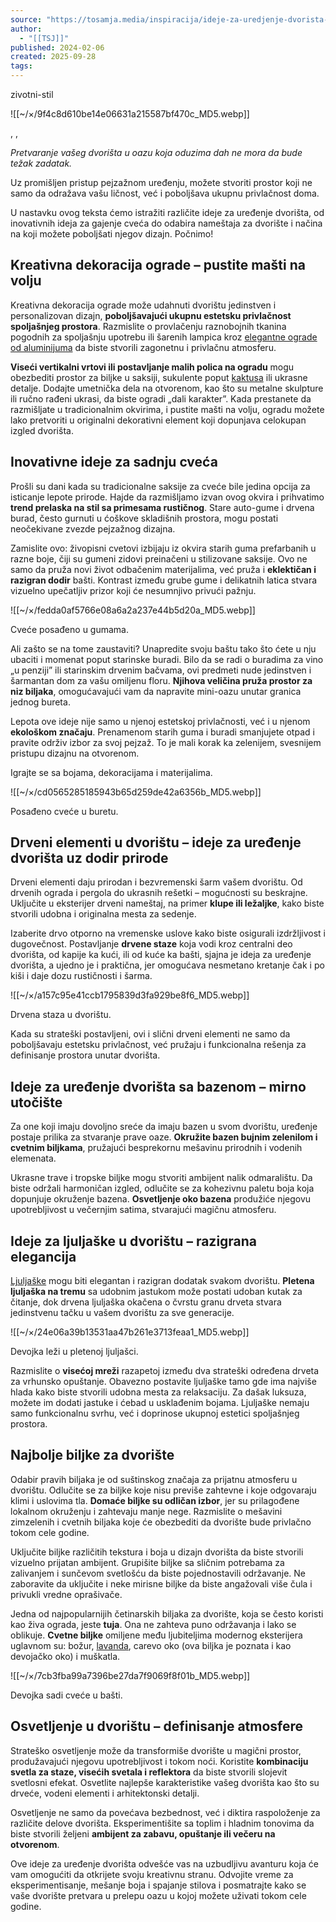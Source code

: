 ```yaml
---
source: "https://tosamja.media/inspiracija/ideje-za-uredjenje-dvorista-kako-urediti-dvoriste/"
author:
  - "[[TSJ]]"
published: 2024-02-06
created: 2025-09-28
tags:
---
```

zivotni-stil

![[~/×/9f4c8d610be14e06631a215587bf470c_MD5.webp]]

, ,

*Pretvaranje vašeg dvorišta u oazu koja oduzima dah ne mora da bude težak zadatak.*

Uz promišljen pristup pejzažnom uređenju, možete stvoriti prostor koji ne samo da odražava vašu ličnost, već i poboljšava ukupnu privlačnost doma.

U nastavku ovog teksta ćemo istražiti različite ideje za uređenje dvorišta, od inovativnih ideja za gajenje cveća do odabira nameštaja za dvorište i načina na koji možete poboljšati njegov dizajn. Počnimo!

## Kreativna dekoracija ograde – pustite mašti na volju

Kreativna dekoracija ograde može udahnuti dvorištu jedinstven i personalizovan dizajn, **poboljšavajući ukupnu estetsku privlačnost spoljašnjeg prostora**. Razmislite o provlačenju raznobojnih tkanina pogodnih za spoljašnju upotrebu ili šarenih lampica kroz [elegantne ograde od aluminijuma](https://ploting.rs/kategorija/ograde/alu-ograde/) da biste stvorili zagonetnu i privlačnu atmosferu.

**Viseći vertikalni vrtovi ili postavljanje malih polica na ogradu** mogu obezbediti prostor za biljke u saksiji, sukulente poput [kaktusa](https://tosamja.media/kaktusi-bodljikavi-lepotani-i-ukusna-hrana/) ili ukrasne detalje. Dodajte umetnička dela na otvorenom, kao što su metalne skulpture ili ručno rađeni ukrasi, da biste ogradi „dali karakter”. Kada prestanete da razmišljate u tradicionalnim okvirima, i pustite mašti na volju, ogradu možete lako pretvoriti u originalni dekorativni element koji dopunjava celokupan izgled dvorišta.

## Inovativne ideje za sadnju cveća

Prošli su dani kada su tradicionalne saksije za cveće bile jedina opcija za isticanje lepote prirode. Hajde da razmišljamo izvan ovog okvira i prihvatimo **trend prelaska na stil sa primesama rustičnog**. Stare auto-gume i drvena burad, često gurnuti u ćoškove skladišnih prostora, mogu postati neočekivane zvezde pejzažnog dizajna.

Zamislite ovo: živopisni cvetovi izbijaju iz okvira starih guma prefarbanih u razne boje, čiji su gumeni zidovi preinačeni u stilizovane saksije. Ovo ne samo da pruža novi život odbačenim materijalima, već pruža i **eklektičan i razigran dodir** bašti. Kontrast između grube gume i delikatnih latica stvara vizuelno upečatljiv prizor koji će nesumnjivo privući pažnju.

![[~/×/fedda0af5766e08a6a2a237e44b5d20a_MD5.webp]]

Cveće posađeno u gumama.

Ali zašto se na tome zaustaviti? Unapredite svoju baštu tako što ćete u nju ubaciti i momenat poput starinske buradi. Bilo da se radi o buradima za vino „u penziji” ili starinskim drvenim bačvama, ovi predmeti nude jedinstven i šarmantan dom za vašu omiljenu floru. **Njihova veličina pruža prostor za niz biljaka**, omogućavajući vam da napravite mini-oazu unutar granica jednog bureta.

Lepota ove ideje nije samo u njenoj estetskoj privlačnosti, već i u njenom **ekološkom značaju**. Prenamenom starih guma i buradi smanjujete otpad i pravite održiv izbor za svoj pejzaž. To je mali korak ka zelenijem, svesnijem pristupu dizajnu na otvorenom.

Igrajte se sa bojama, dekoracijama i materijalima.

![[~/×/cd0565285185943b65d259de42a6356b_MD5.webp]]

Posađeno cveće u buretu.

## Drveni elementi u dvorištu – ideje za uređenje dvorišta uz dodir prirode

Drveni elementi daju prirodan i bezvremenski šarm vašem dvorištu. Od drvenih ograda i pergola do ukrasnih rešetki – mogućnosti su beskrajne. Uključite u eksterijer drveni nameštaj, na primer **klupe ili ležaljke**, kako biste stvorili udobna i originalna mesta za sedenje.

Izaberite drvo otporno na vremenske uslove kako biste osigurali izdržljivost i dugovečnost. Postavljanje **drvene staze** koja vodi kroz centralni deo dvorišta, od kapije ka kući, ili od kuće ka bašti, sjajna je ideja za uređenje dvorišta, a ujedno je i praktična, jer omogućava nesmetano kretanje čak i po kiši i daje dozu rustičnosti i šarma.

![[~/×/a157c95e41ccb1795839d3fa929be8f6_MD5.webp]]

Drvena staza u dvorištu.

Kada su strateški postavljeni, ovi i slični drveni elementi ne samo da poboljšavaju estetsku privlačnost, već pružaju i funkcionalna rešenja za definisanje prostora unutar dvorišta.

## Ideje za uređenje dvorišta sa bazenom – mirno utočište

Za one koji imaju dovoljno sreće da imaju bazen u svom dvorištu, uređenje postaje prilika za stvaranje prave oaze. **Okružite bazen bujnim zelenilom i cvetnim biljkama**, pružajući besprekornu mešavinu prirodnih i vodenih elemenata.

Ukrasne trave i tropske biljke mogu stvoriti ambijent nalik odmaralištu. Da biste održali harmoničan izgled, odlučite se za kohezivnu paletu boja koja dopunjuje okruženje bazena. **Osvetljenje oko bazena** produžiće njegovu upotrebljivost u večernjim satima, stvarajući magičnu atmosferu.

## Ideje za ljuljaške u dvorištu – razigrana elegancija

[Ljuljaške](https://www.mojenterijer.rs/moj-vrt/saveti-za-izbor-savrsene-bastenske-ljuljaske) mogu biti elegantan i razigran dodatak svakom dvorištu. **Pletena ljuljaška na tremu** sa udobnim jastukom može postati udoban kutak za čitanje, dok drvena ljuljaška okačena o čvrstu granu drveta stvara jedinstvenu tačku u vašem dvorištu za sve generacije.

![[~/×/24e06a39b13531aa47b261e3713feaa1_MD5.webp]]

Devojka leži u pletenoj ljuljašci.

Razmislite o **visećoj mreži** razapetoj između dva strateški određena drveta za vrhunsko opuštanje. Obavezno postavite ljuljaške tamo gde ima najviše hlada kako biste stvorili udobna mesta za relaksaciju. Za dašak luksuza, možete im dodati jastuke i ćebad u usklađenim bojama. Ljuljaške nemaju samo funkcionalnu svrhu, već i doprinose ukupnoj estetici spoljašnjeg prostora.

## Najbolje biljke za dvorište

Odabir pravih biljaka je od suštinskog značaja za prijatnu atmosferu u dvorištu. Odlučite se za biljke koje nisu previše zahtevne i koje odgovaraju klimi i uslovima tla. **Domaće biljke su odličan izbor**, jer su prilagođene lokalnom okruženju i zahtevaju manje nege. Razmislite o mešavini zimzelenih i cvetnih biljaka koje će obezbediti da dvorište bude privlačno tokom cele godine.

Uključite biljke različitih tekstura i boja u dizajn dvorišta da biste stvorili vizuelno prijatan ambijent. Grupišite biljke sa sličnim potrebama za zalivanjem i sunčevom svetlošću da biste pojednostavili održavanje. Ne zaboravite da uključite i neke mirisne biljke da biste angažovali više čula i privukli vredne oprašivače.

Jedna od najpopularnijih četinarskih biljaka za dvorište, koja se često koristi kao živa ograda, jeste **tuja**. Ona ne zahteva puno održavanja i lako se oblikuje. **Cvetne biljke** omiljene među ljubiteljima modernog eksterijera uglavnom su: božur, [lavanda](https://tosamja.media/tri-zivota-lavande-aranzmani-od-suvog-cveca/), carevo oko (ova biljka je poznata i kao devojačko oko) i muškatla.

![[~/×/7cb3fba99a7396be27da7f9069f8f01b_MD5.webp]]

Devojka sadi cveće u bašti.

## Osvetljenje u dvorištu – definisanje atmosfere

Strateško osvetljenje može da transformiše dvorište u magični prostor, produžavajući njegovu upotrebljivost i tokom noći. Koristite **kombinaciju svetla za staze, visećih svetala i reflektora** da biste stvorili slojevit svetlosni efekat. Osvetlite najlepše karakteristike vašeg dvorišta kao što su drveće, vodeni elementi i arhitektonski detalji.

Osvetljenje ne samo da povećava bezbednost, već i diktira raspoloženje za različite delove dvorišta. Eksperimentišite sa toplim i hladnim tonovima da biste stvorili željeni **ambijent za zabavu, opuštanje ili večeru na otvorenom**.

Ove ideje za uređenje dvorišta odvešće vas na uzbudljivu avanturu koja će vam omogućiti da otkrijete svoju kreativnu stranu. Odvojite vreme za eksperimentisanje, mešanje boja i spajanje stilova i posmatrajte kako se vaše dvorište pretvara u prelepu oazu u kojoj možete uživati tokom cele godine.